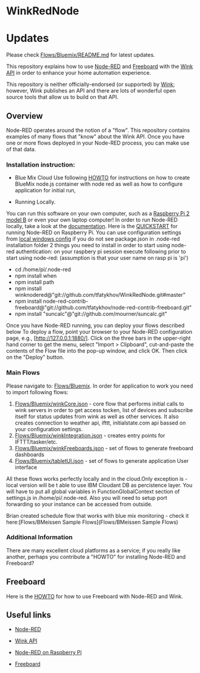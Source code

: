 # WinkRedNode
Updates
=========================
Please check [Flows/Bluemix/README.md](Flows/Bluemix/README.md) for latest updates.

This repository explains how to use [Node-RED](http://nodered.org/) and [Freeboard](http://freeboard.io/)
with the [Wink API](http://docs.wink.apiary.io/) in order to enhance your home automation experience.

This repository is neither officially-endorsed (or supported) by [Wink](http://wink.com/);
however, Wink publishes an API and there are lots of wonderful open source tools that allow us to build on that API.


## Overview

Node-RED operates around the notion of a "flow".
This repository contains examples of many flows that "know" about the Wink API.
Once you have one or more flows deployed in your Node-RED process,
you can make use of that data.


### Installation instruction:
- Blue Mix Cloud
Use following [HOWTO](README-Bluemix.md) for instructions on how to create BlueMix node.js container with node red as well as how to configure application for initial run,


- Running Locally.

You can run this software on your own computer,
such as a [Raspberry Pi 2 model B](https://www.raspberrypi.org/products/raspberry-pi-2-model-b/)
or even your own laptop computer!
In order to run Node-RED locally,
take a look at the [documentation](http://nodered.org/docs/).
Here is the [QUICKSTART](http://nodered.org/docs/hardware/raspberrypi.html) for running Node-RED on Raspberry Pi.
You can use configuration settings from [local windows config](README-Local-Windows.md)
if you do not see package.json in .node-red installation folder 2 things you need to install in order to start using node-red authentication: 
on your raspbery pi session execute following prior to start using node-red: (assumption is that your user name on rasp pi is 'pi')
* cd /home/pi/.node-red
* npm install when
* npm install path
* npm install winknodered@"git://github.com/tfatykhov/WinkRedNode.git#master"
* npm install node-red-contrib-freeboard@"git://github.com/tfatykhov/node-red-contrib-freeboard.git"
* npm install "suncalc"@"git://github.com/mourner/suncalc.git"


Once you have Node-RED running, you can deploy your flows described below
To deploy a flow,
point your browser to your Node-RED configuration page, e.g., [http://127.0.0.1:1880/].
Click on the three bars in the upper-right hand corner to get the menu,
select "Import > Clipboard",
cut-and-paste the contents of the Flow file into the pop-up window,
and click OK.
Then click on the "Deploy" button.

### Main Flows
Please navigate to: [Flows/Bluemix](Flows/Bluemix/). In order for application to work you need to import following flows:

1. [Flows/Bluemix/winkCore.json](Flows/Bluemix/winkCore.json) - core flow that performs initial calls to wink servers in order to get access tocken, list of devices and subscribe itself for status updates from wink as well as other services. It also creates connection to weather api, ifttt, initialstate.com api bassed on your configuration settings. 
2. [Flows/Bluemix/winkIntegration.json](Flows/Bluemix/winkIntegration.json) - creates entry points for IFTTT/tasker/etc. 
3. [Flows/Bluemix/winkFreeboards.json](Flows/Bluemix/winkFreeboards.json) - set of flows to generate freeboard dashboards
4. [Flows/Bluemix/tabletUI.json](Flows/Bluemix/tabletUI.json) - set of flows to generate application User interface


All these flows works perfectly locally and in the cloud.Only exception is - local version will be t able to use IBM Cloudant DB as percistence layer. You will have to put all global variables in FunctionGlobalContext section of settings.js in /home/pi/.node-red. Also you  will need to setup port forwarding so your instance can be accessed from outside. 

Brian created schedule flow that works with blue mix monitoring - check it here:[Flows/BMeissen Sample Flows](Flows/BMeissen Sample Flows)


### Additional Information

There are many excellent cloud platforms as a service;
if you really like another,
perhaps you contribute a "HOWTO" for installing Node-RED and Freeboard?

## Freeboard

Here is the [HOWTO](README-Freeboard.md) for how to use Freeboard with Node-RED and Wink.

## Useful links

* [Node-RED](http://nodered.org/)

* [Wink API](http://docs.wink.apiary.io/)

* [Node-RED on Raspberry Pi](http://nodered.org/docs/hardware/raspberrypi.html)
 
* [Freeboard](http://freeboard.io/)
